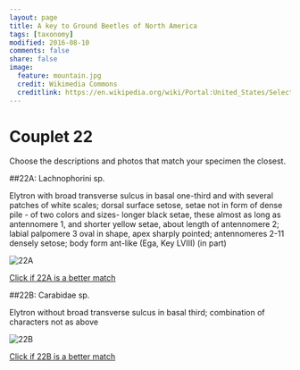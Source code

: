 ```yaml
---
layout: page
title: A key to Ground Beetles of North America
tags: [taxonomy]
modified: 2016-08-10
comments: false
share: false
image:
  feature: mountain.jpg
  credit: Wikimedia Commons
  creditlink: https://en.wikipedia.org/wiki/Portal:United_States/Selected_panorama#/media/File:Mount_Ellinor,_Mount_Washington_Panorama.jpg
---
```


# Couplet 22


Choose the descriptions and photos that match your specimen the closest. 

##22A: Lachnophorini sp. 

Elytron with broad transverse sulcus in basal one-third and with several patches of white scales; dorsal surface setose, setae not in form of dense pile - of two colors and sizes- longer black setae, these almost as long as antennomere 1, and shorter yellow setae, about length of antennomere 2; labial palpomere 3 oval in shape, apex sharply pointed; antennomeres 2-11 densely setose; body form ant-like (Ega, Key LVIII) (in part)

![22A](//klevan.github.io/images/keyfigs/Key1_22_22A.png)

[Click if 22A is a better match](https://en.wikipedia.org/wiki/Lachnophorini)


##22B: Carabidae sp. 

Elytron without broad transverse sulcus in basal third; combination of characters not as above

![22B](//klevan.github.io/images/keyfigs/Key1_22_22B.png)

[Click if 22B is a better match](//klevan.github.io/dynamicTaxonomy/Key1_23)


